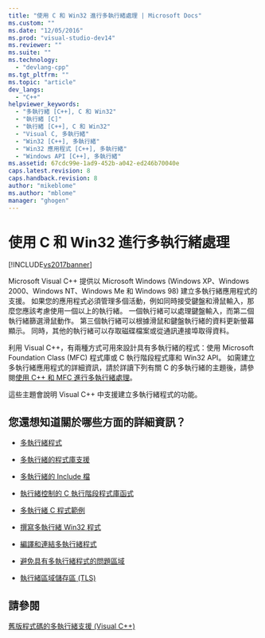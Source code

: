 ```yaml
---
title: "使用 C 和 Win32 進行多執行緒處理 | Microsoft Docs"
ms.custom: ""
ms.date: "12/05/2016"
ms.prod: "visual-studio-dev14"
ms.reviewer: ""
ms.suite: ""
ms.technology: 
  - "devlang-cpp"
ms.tgt_pltfrm: ""
ms.topic: "article"
dev_langs: 
  - "C++"
helpviewer_keywords: 
  - "多執行緒 [C++], C 和 Win32"
  - "執行緒 [C]"
  - "執行緒 [C++], C 和 Win32"
  - "Visual C, 多執行緒"
  - "Win32 [C++], 多執行緒"
  - "Win32 應用程式 [C++], 多執行緒"
  - "Windows API [C++], 多執行緒"
ms.assetid: 67cdc99e-1ad9-452b-a042-ed246b70040e
caps.latest.revision: 8
caps.handback.revision: 8
author: "mikeblome"
ms.author: "mblome"
manager: "ghogen"
---
```

# 使用 C 和 Win32 進行多執行緒處理
[!INCLUDE[vs2017banner](../../assembler/inline/includes/vs2017banner.md)]

Microsoft Visual C\+\+ 提供以 Microsoft Windows \(Windows XP、Windows 2000、Windows NT、Windows Me 和 Windows 98\) 建立多執行緒應用程式的支援。  如果您的應用程式必須管理多個活動，例如同時接受鍵盤和滑鼠輸入，那麼您應該考慮使用一個以上的執行緒。  一個執行緒可以處理鍵盤輸入，而第二個執行緒篩選滑鼠動作。  第三個執行緒可以根據滑鼠和鍵盤執行緒的資料更新螢幕顯示。  同時，其他的執行緒可以存取磁碟檔案或從通訊連接埠取得資料。  
  
 利用 Visual C\+\+，有兩種方式可用來設計具有多執行緒的程式：使用 Microsoft Foundation Class \(MFC\) 程式庫或 C 執行階段程式庫和 Win32 API。  如需建立多執行緒應用程式的詳細資訊，請於詳讀下列有關 C 的多執行緒的主題後，請參閱[使用 C\+\+ 和 MFC 進行多執行緒處理](../../parallel/multithreading-with-cpp-and-mfc.md)。  
  
 這些主題會說明 Visual C\+\+ 中支援建立多執行緒程式的功能。  
  
## 您還想知道關於哪些方面的詳細資訊？  
  
-   [多執行緒程式](../../parallel/multithread-programs.md)  
  
-   [多執行緒的程式庫支援](../../parallel/library-support-for-multithreading.md)  
  
-   [多執行緒的 Include 檔](../../parallel/include-files-for-multithreading.md)  
  
-   [執行緒控制的 C 執行階段程式庫函式](../../parallel/c-run-time-library-functions-for-thread-control.md)  
  
-   [多執行緒 C 程式範例](../../parallel/sample-multithread-c-program.md)  
  
-   [撰寫多執行緒 Win32 程式](../../parallel/writing-a-multithreaded-win32-program.md)  
  
-   [編譯和連結多執行緒程式](../../parallel/compiling-and-linking-multithread-programs.md)  
  
-   [避免具有多執行緒程式的問題區域](../../parallel/avoiding-problem-areas-with-multithread-programs.md)  
  
-   [執行緒區域儲存區 \(TLS\)](../../parallel/thread-local-storage-tls.md)  
  
## 請參閱  
 [舊版程式碼的多執行緒支援 \(Visual C\+\+\)](../../parallel/multithreading-support-for-older-code-visual-cpp.md)